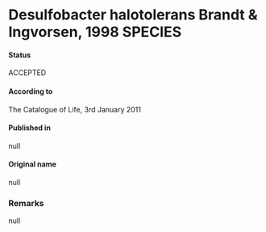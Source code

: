 # Desulfobacter halotolerans Brandt & Ingvorsen, 1998 SPECIES

#### Status
ACCEPTED

#### According to
The Catalogue of Life, 3rd January 2011

#### Published in
null

#### Original name
null

### Remarks
null